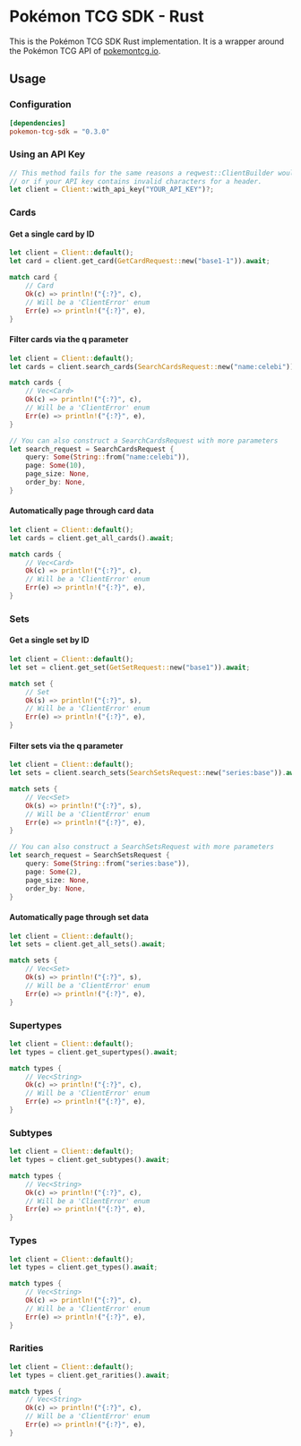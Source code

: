 # Pokémon TCG SDK - Rust

This is the Pokémon TCG SDK Rust implementation. It is a wrapper around the Pokémon TCG API of [pokemontcg.io](http://pokemontcg.io/).

## Usage

### Configuration

```toml
[dependencies]
pokemon-tcg-sdk = "0.3.0"
```

### Using an API Key
```rust 
// This method fails for the same reasons a reqwest::ClientBuilder would fail (TLS, system config)
// or if your API key contains invalid characters for a header.
let client = Client::with_api_key("YOUR_API_KEY")?;
```


### Cards

#### Get a single card by ID

```rust
let client = Client::default();
let card = client.get_card(GetCardRequest::new("base1-1")).await;

match card {
    // Card
    Ok(c) => println!("{:?}", c),
    // Will be a 'ClientError' enum
    Err(e) => println!("{:?}", e),
}
```

#### Filter cards via the q parameter

```rust
let client = Client::default();
let cards = client.search_cards(SearchCardsRequest::new("name:celebi")).await;

match cards {
    // Vec<Card>
    Ok(c) => println!("{:?}", c),
    // Will be a 'ClientError' enum
    Err(e) => println!("{:?}", e),
}

// You can also construct a SearchCardsRequest with more parameters
let search_request = SearchCardsRequest {
    query: Some(String::from("name:celebi")),
    page: Some(10),
    page_size: None,
    order_by: None,
}
```

#### Automatically page through card data

```rust
let client = Client::default();
let cards = client.get_all_cards().await;

match cards {
    // Vec<Card>
    Ok(c) => println!("{:?}", c),
    // Will be a 'ClientError' enum
    Err(e) => println!("{:?}", e),
}
```

### Sets

#### Get a single set by ID

```rust
let client = Client::default();
let set = client.get_set(GetSetRequest::new("base1")).await;

match set {
    // Set
    Ok(s) => println!("{:?}", s),
    // Will be a 'ClientError' enum
    Err(e) => println!("{:?}", e),
}
```

#### Filter sets via the q parameter

```rust
let client = Client::default();
let sets = client.search_sets(SearchSetsRequest::new("series:base")).await;

match sets {
    // Vec<Set>
    Ok(s) => println!("{:?}", s),
    // Will be a 'ClientError' enum
    Err(e) => println!("{:?}", e),
}

// You can also construct a SearchSetsRequest with more parameters
let search_request = SearchSetsRequest {
    query: Some(String::from("series:base")),
    page: Some(2),
    page_size: None,
    order_by: None,
}
```

#### Automatically page through set data

```rust
let client = Client::default();
let sets = client.get_all_sets().await;

match sets {
    // Vec<Set>
    Ok(s) => println!("{:?}", s),
    // Will be a 'ClientError' enum
    Err(e) => println!("{:?}", e),
}
```

### Supertypes

```rust
let client = Client::default();
let types = client.get_supertypes().await;

match types {
    // Vec<String>
    Ok(c) => println!("{:?}", c),
    // Will be a 'ClientError' enum
    Err(e) => println!("{:?}", e),
}
```

### Subtypes

```rust
let client = Client::default();
let types = client.get_subtypes().await;

match types {
    // Vec<String>
    Ok(c) => println!("{:?}", c),
    // Will be a 'ClientError' enum
    Err(e) => println!("{:?}", e),
}
```

### Types

```rust
let client = Client::default();
let types = client.get_types().await;

match types {
    // Vec<String>
    Ok(c) => println!("{:?}", c),
    // Will be a 'ClientError' enum
    Err(e) => println!("{:?}", e),
}
```

### Rarities

```rust
let client = Client::default();
let types = client.get_rarities().await;

match types {
    // Vec<String>
    Ok(c) => println!("{:?}", c),
    // Will be a 'ClientError' enum
    Err(e) => println!("{:?}", e),
}
```
